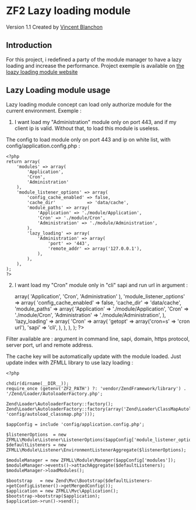 ZF2 Lazy loading module
==============

Version 1.1 Created by [Vincent Blanchon](http://developpeur-zend-framework.fr/)

Introduction
------------

For this project, i redefined a party of the module manager to have a lazy loading and increase the performance.
Project exemple is available on [the loazy loading module website](http://lazy-loading.zend-framework-2.fr/)

Lazy Loading module usage
------------

Lazy loading module concept can load only authorize module for the current environment.
Exemple :

1) I want load my "Administration" module only on port 443, and if my client ip is valid.
Without that, to load this module is useless.

The config to load module only on port 443 and ip on white list, with config/application.config.php :

    <?php 
    return array(
        'modules' => array(
            'Application',
            'Cron',
            'Administration'
        ),
        'module_listener_options' => array( 
            'config_cache_enabled' => false,
            'cache_dir'            => 'data/cache',
            'module_paths' => array(
                'Application' => './module/Application',
                'Cron' => './module/Cron',
                'Administration' => './module/Administration',
            ),
            'lazy_loading' => array(
                'Administration' => array(
                    'port' => '443',
                    'remote_addr' => array('127.0.0.1'),
                ),
            ),
        ),
    );
    ?>

2) I want load my "Cron" module only in "cli" sapi and run url in argument :

    <?php 
    return array(
        'modules' => array(
            'Application',
            'Cron',
            'Administration'
        ),
        'module_listener_options' => array( 
            'config_cache_enabled' => false,
            'cache_dir'            => 'data/cache',
            'module_paths' => array(
                'Application' => './module/Application',
                'Cron' => './module/Cron',
                'Administration' => './module/Administration',
            ),
            'lazy_loading' => array(
                'Cron' => array(
                    'getopt' => array('cron=s' => 'cron url'),
                    'sapi' => 'cli',
                ),
            ),
        ),
    );
    ?>

Filter available are : argument in command line, sapi, domain, https protocol, server port, url and remote address.

The cache key will be automatically update with the module loaded.
Just update index with ZFMLL library to use lazy loading :

    <?php

    chdir(dirname(__DIR__));
    require_once (getenv('ZF2_PATH') ?: 'vendor/ZendFramework/library') . '/Zend/Loader/AutoloaderFactory.php';

    Zend\Loader\AutoloaderFactory::factory();
    Zend\Loader\AutoloaderFactory::factory(array('Zend\Loader\ClassMapAutoloader'=>array(include 'config/autoload_classmap.php')));

    $appConfig = include 'config/application.config.php';

    $listenerOptions  = new ZFMLL\Module\Listener\ListenerOptions($appConfig['module_listener_options']);
    $defaultListeners = new ZFMLL\Module\Listener\EnvironmentListenerAggregate($listenerOptions);

    $moduleManager = new ZFMLL\Module\Manager($appConfig['modules']);
    $moduleManager->events()->attachAggregate($defaultListeners);
    $moduleManager->loadModules();

    $bootstrap   = new Zend\Mvc\Bootstrap($defaultListeners->getConfigListener()->getMergedConfig());
    $application = new ZFMLL\Mvc\Application();
    $bootstrap->bootstrap($application);
    $application->run()->send();